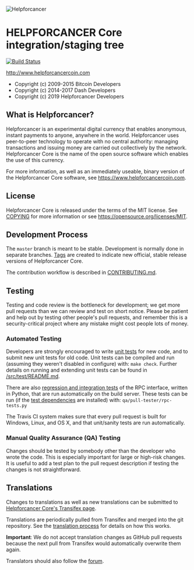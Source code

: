 ![Helpforcancer](https://github.com/helpforcancer/helpforcancer/raw/master/src/qt/res/icons/bitcoin.png "Helpforcancer")

HELPFORCANCER Core integration/staging tree
=====================================
[![Build Status](https://travis-ci.org/helpforcancer/helpforcancer.svg?branch=master)](https://travis-ci.org/helpforcancer/helpforcancer)


http://www.helpforcancercoin.com

- Copyright (c) 2009-2015 Bitcoin Developers
- Copyright (c) 2014-2017 Dash Developers
- Copyright (c) 2019 Helpforcancer Developers

What is Helpforcancer?
----------------

Helpforcancer is an experimental digital currency that enables anonymous, instant
payments to anyone, anywhere in the world. Helpforcancer uses peer-to-peer technology
to operate with no central authority: managing transactions and issuing money
are carried out collectively by the network. Helpforcancer Core is the name of the open
source software which enables the use of this currency.

For more information, as well as an immediately useable, binary version of
the Helpforcancer Core software, see https://www.helpforcancercoin.com.


License
-------

Helpforcancer Core is released under the terms of the MIT license. See [COPYING](COPYING) for more
information or see https://opensource.org/licenses/MIT.

Development Process
-------------------

The `master` branch is meant to be stable. Development is normally done in separate branches.
[Tags](https://github.com/helpforcancer/helpforcancer/tags) are created to indicate new official,
stable release versions of Helpforcancer Core.

The contribution workflow is described in [CONTRIBUTING.md](CONTRIBUTING.md).

Testing
-------

Testing and code review is the bottleneck for development; we get more pull
requests than we can review and test on short notice. Please be patient and help out by testing
other people's pull requests, and remember this is a security-critical project where any mistake might cost people
lots of money.

### Automated Testing

Developers are strongly encouraged to write [unit tests](src/test/README.md) for new code, and to
submit new unit tests for old code. Unit tests can be compiled and run
(assuming they weren't disabled in configure) with: `make check`. Further details on running
and extending unit tests can be found in [/src/test/README.md](/src/test/README.md).

There are also [regression and integration tests](/qa) of the RPC interface, written
in Python, that are run automatically on the build server.
These tests can be run (if the [test dependencies](/qa) are installed) with: `qa/pull-tester/rpc-tests.py`

The Travis CI system makes sure that every pull request is built for Windows, Linux, and OS X, and that unit/sanity tests are run automatically.

### Manual Quality Assurance (QA) Testing

Changes should be tested by somebody other than the developer who wrote the
code. This is especially important for large or high-risk changes. It is useful
to add a test plan to the pull request description if testing the changes is
not straightforward.

Translations
------------

Changes to translations as well as new translations can be submitted to
[Helpforcancer Core's Transifex page](https://www.transifex.com/projects/p/helpforcancer/).

Translations are periodically pulled from Transifex and merged into the git repository. See the
[translation process](doc/translation_process.md) for details on how this works.

**Important**: We do not accept translation changes as GitHub pull requests because the next
pull from Transifex would automatically overwrite them again.

Translators should also follow the [forum](https://www.helpforcancer.com/forum/topic/helpforcancer-worldwide-collaboration.88/).
